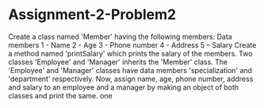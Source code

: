 # Assignment-2-Problem2
Create a class named 'Member' having the following members: Data members 1 - Name 2 - Age 3 - Phone number 4 - Address 5 – Salary Create a method named 'printSalary' which prints the salary of the members. Two classes 'Employee' and 'Manager' inherits the 'Member' class. The 'Employee' and 'Manager' classes have data members 'specialization' and 'department' respectively. Now, assign name, age, phone number, address and salary to an employee and a manager by making an object of both classes and print the same.
one
